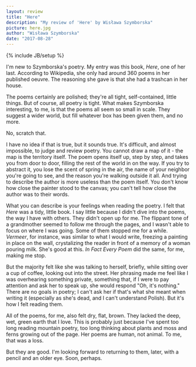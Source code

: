 ```yaml
---
layout: review
title: "Here"
description: "My review of 'Here' by Wisława Szymborska"
picture: here.jpg
author: "Wisława Szymborska"
date: "2017-08-28"
---
```

{% include JB/setup %}

I'm new to Szymborska's poetry. My entry was this book, _Here_, one of her last. According to Wikipedia, she only had around 360 poems in her published oeuvre. The reasoning she gave is that she had a trashcan in her house.

The poems certainly are polished; they're all tight, self-contained, little things. But of course, all poetry is tight. What makes Szymborska interesting, to me, is that the poems all seem so small in scale. They suggest a wider world, but fill whatever box has been given them, and no more.

No, scratch that.

I have no idea if that is true, but it sounds true. It's difficult, and almost impossible, to judge and review poetry. You cannot draw a map of it - the map is the territory itself. The poem opens itself up, step by step, and takes you from door to door, filling the rest of the world in on the way. If you try to abstract it, you lose the scent of spring in the air, the name of your neighbor you're going to see, and the reason you're walking outside it all. And trying to describe the author is more useless than the poem itself. You don't know how close the painter stood to the canvas; you can't tell how close the author was to their words.

What you can describe is your feelings when reading the poetry. I felt that _Here_ was a tidy, little book. I say little because I didn't dive into the poems, the way I have with others. They didn't open up for me. The flippant tone of a grandmother seemed to follow me through the pages, and I wasn't able to focus on where I was going. Some of them stopped me for a while. _Vermeer_, for instance, was similar to what I would write, freezing a painting in place on the wall, crystalizing the reader in front of a memory of a woman pouring milk. She's good at this. _In Fact Every Poem_ did the same, for me, making me stop.

But the majority felt like she was talking to herself, briefly, while sitting over a cup of coffee, looking out into the street. Her phrasing made me feel like I was overhearing something private, something that, if I were to pay attention and ask her to speak up, she would respond "Oh, it's nothing." There are no goals in poetry; I can't ask her if that's what she meant when writing it (especially as she's dead, and I can't understand Polish). But it's how I felt reading them.

All of the poems, for me, also felt dry, flat, brown. They lacked the deep, wet, green earth that I love. This is probably just because I've spent too long reading mountain poetry, too long thinking about plants and moss and ferns growing out of the page. Her poems are human, not animal. To me, that was a loss.

But they are good. I'm looking forward to returning to them, later, with a pencil and an older eye. Soon, perhaps. 
